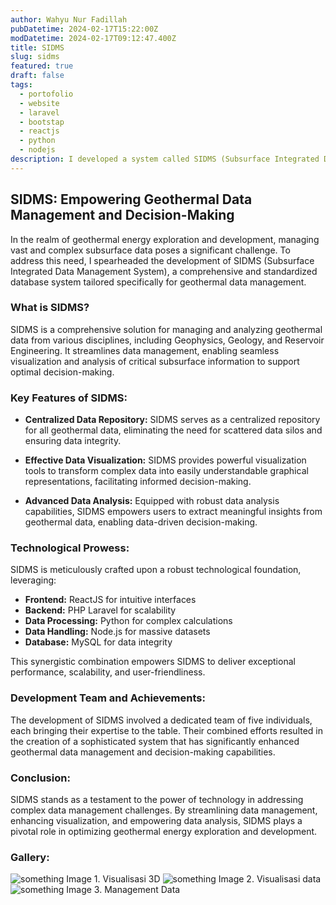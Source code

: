 ```yaml
---
author: Wahyu Nur Fadillah
pubDatetime: 2024-02-17T15:22:00Z
modDatetime: 2024-02-17T09:12:47.400Z
title: SIDMS
slug: sidms
featured: true
draft: false
tags:
  - portofolio
  - website
  - laravel
  - bootstap
  - reactjs
  - python
  - nodejs
description: I developed a system called SIDMS (Subsurface Integrated Data Management System) aimed at managing Geothermal data involving Geophysics, Geology, and Reservoir aspects. The system is designed to enable effective visualization and analysis of relevant field data, to support optimal decision-making.
---
```


## SIDMS: Empowering Geothermal Data Management and Decision-Making

In the realm of geothermal energy exploration and development, managing vast and complex subsurface data poses a significant challenge. To address this need, I spearheaded the development of SIDMS (Subsurface Integrated Data Management System), a comprehensive and standardized database system tailored specifically for geothermal data management.

### What is SIDMS?

SIDMS is a comprehensive solution for managing and analyzing geothermal data from various disciplines, including Geophysics, Geology, and Reservoir Engineering. It streamlines data management, enabling seamless visualization and analysis of critical subsurface information to support optimal decision-making.

### Key Features of SIDMS:

- **Centralized Data Repository:** SIDMS serves as a centralized repository for all geothermal data, eliminating the need for scattered data silos and ensuring data integrity.

- **Effective Data Visualization:** SIDMS provides powerful visualization tools to transform complex data into easily understandable graphical representations, facilitating informed decision-making.

- **Advanced Data Analysis:** Equipped with robust data analysis capabilities, SIDMS empowers users to extract meaningful insights from geothermal data, enabling data-driven decision-making.

### Technological Prowess:

SIDMS is meticulously crafted upon a robust technological foundation, leveraging:

- **Frontend:** ReactJS for intuitive interfaces
- **Backend:** PHP Laravel for scalability
- **Data Processing:** Python for complex calculations
- **Data Handling:** Node.js for massive datasets
- **Database:** MySQL for data integrity

This synergistic combination empowers SIDMS to deliver exceptional performance, scalability, and user-friendliness.

### Development Team and Achievements:

The development of SIDMS involved a dedicated team of five individuals, each bringing their expertise to the table. Their combined efforts resulted in the creation of a sophisticated system that has significantly enhanced geothermal data management and decision-making capabilities.

### Conclusion:

SIDMS stands as a testament to the power of technology in addressing complex data management challenges. By streamlining data management, enhancing visualization, and empowering data analysis, SIDMS plays a pivotal role in optimizing geothermal energy exploration and development.

### Gallery:

![something](@assets/images/sidms/pic-1.png)
Image 1. Visualisasi 3D
![something](@assets/images/sidms/pic-2.png)
Image 2. Visualisasi data
![something](@assets/images/sidms/pic-3.png)
Image 3. Management Data
